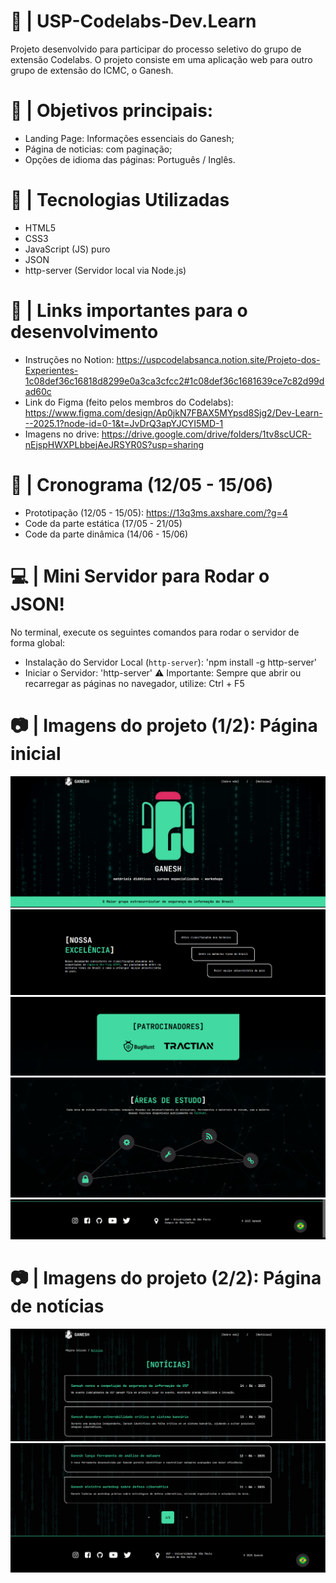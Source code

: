 # 🧪 | USP-Codelabs-Dev.Learn
Projeto desenvolvido para participar do processo seletivo do grupo de extensão Codelabs. O projeto consiste em uma aplicação web para outro grupo de extensão do ICMC, o Ganesh. 

# 🎯 | Objetivos principais:
- Landing Page: Informações essenciais do Ganesh;
- Página de noticias: com paginação;
- Opções de idioma das páginas: Português / Inglês.

# 🚀 | Tecnologias Utilizadas
- HTML5
- CSS3
- JavaScript (JS) puro
- JSON
- http-server (Servidor local via Node.js)

# 🛒 | Links importantes para o desenvolvimento
- Instruções no Notion: https://uspcodelabsanca.notion.site/Projeto-dos-Experientes-1c08def36c16818d8299e0a3ca3cfcc2#1c08def36c1681639ce7c82d99dad60c
- Link do Figma (feito pelos membros do Codelabs): https://www.figma.com/design/Ap0jkN7FBAX5MYpsd8Sjg2/Dev-Learn---2025.1?node-id=0-1&t=JvDrQ3apYJCYI5MD-1
- Imagens no drive: https://drive.google.com/drive/folders/1tv8scUCR-nEjspHWXPLbbejAeJRSYR0S?usp=sharing

# 📅 | Cronograma (12/05 - 15/06)
- Prototipação (12/05 - 15/05): https://13q3ms.axshare.com/?g=4
- Code da parte estática (17/05 - 21/05)
- Code da parte dinâmica (14/06 - 15/06)

# 💻 | Mini Servidor para Rodar o JSON!
No terminal, execute os seguintes comandos para rodar o servidor de forma global:
- Instalação do Servidor Local (`http-server`): 'npm install -g http-server'
- Iniciar o Servidor: 'http-server'
⚠️ Importante: Sempre que abrir ou recarregar as páginas no navegador, utilize: Ctrl + F5

# 📷 | Imagens do projeto (1/2): Página inicial
![alt text](./midias/imgs/readme/image-6.png)
![alt text](./midias/imgs/readme/image-2.png)
![alt text](./midias/imgs/readme/image-3.png)
![alt text](./midias/imgs/readme/image-4.png)
![alt text](./midias/imgs/readme/image-5.png)

# 📷 | Imagens do projeto (2/2): Página de notícias
![alt text](./midias/imgs/readme/image-7.png)
![alt text](./midias/imgs/readme/image-8.png)

